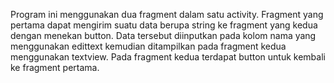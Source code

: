 Program ini menggunakan dua fragment dalam satu activity. Fragment yang pertama dapat mengirim suatu data berupa string ke fragment yang kedua dengan menekan button. Data tersebut diinputkan pada kolom nama yang menggunakan edittext kemudian ditampilkan pada fragment kedua menggunakan textview. Pada fragment kedua terdapat button untuk kembali ke fragment pertama.